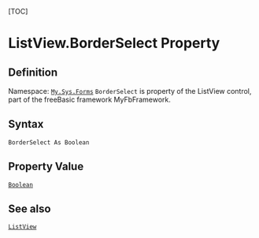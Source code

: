 [TOC]
# ListView.BorderSelect Property

## Definition
Namespace: [`My.Sys.Forms`](My.Sys.Forms.md)
`BorderSelect` is property of the ListView control, part of the freeBasic framework MyFbFramework.
## Syntax
```freeBasic
BorderSelect As Boolean
```
## Property Value
[`Boolean`]("https://www.freebasic.net/wiki/KeyPgBoolean")
## See also
[`ListView`](ListView.md)
